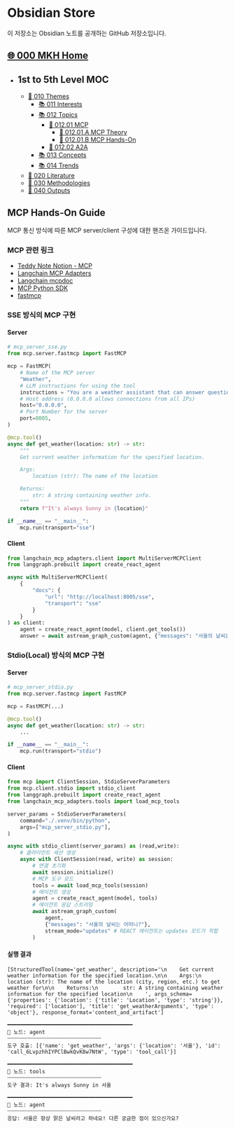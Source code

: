 # Obsidian Store

이 저장소는 Obsidian 노트를 공개하는 GitHub 저장소입니다.

## [🌐 000 MKH Home](obsidian_store/🌐%20000%20MKH%20Home.md)

- ## 1st to 5th Level MOC
	- [📖 010 Themes](obsidian_store/📂%201st%20Level%20MOC/📖%20010%20Themes.md)
		- [📚 011 Interests](obsidian_store/📂%202nd%20Level%20MOC/📂%20010%20Themes/📚%20011%20Interests.md)
		- [📚 012 Topics](obsidian_store/📂%202nd%20Level%20MOC/📂%20010%20Themes/📚%20012%20Topics.md)
			- [📗 012.01 MCP](obsidian_store/📂%203rd%20Level%20MOC/012.01%20MCP/📗%20012.01%20MCP.md)
				- [📑 012.01.A MCP Theory](obsidian_store/📂%203rd%20Level%20MOC/012.01%20MCP/012.01.A%20MCP%20Theory/📑%20012.01.A%20MCP%20Theory.md)
				- [📑 012.01.B MCP Hands-On](obsidian_store/📂%203rd%20Level%20MOC/012.01%20MCP/012.01.B%20MCP%20Hands-On/📑%20012.01.B%20MCP%Hands-On.md)
			- [📗 012.02 A2A](obsidian_store/📂%203rd%20Level%20MOC/012.02%20A2A/📗%20012.02%20%20A2A.md)
		- [📚 013 Concepts](obsidian_store/📂%202nd%20Level%20MOC/📂%20010%20Themes/📚%20013%20Concepts.md)
		- [📚 014 Trends](obsidian_store/📂%202nd%20Level%20MOC/📂%20010%20Themes/📚%20014%20Trends.md)
	- [📖 020 Literature](obsidian_store/📂%201st%20Level%20MOC/📖%20020%20Literature.md)
	- [📖 030 Methodologies](obsidian_store/📂%201st%20Level%20MOC/📖%20030%20Methodologies.md)
	- [📖 040 Outputs](obsidian_store/📂%201st%20Level%20MOC/📖%20040%20Outputs.md)

## MCP Hands-On Guide

MCP 통신 방식에 따른 MCP server/client 구성에 대한 핸즈온 가이드입니다.

### MCP 관련 링크

- [Teddy Note Notion - MCP](https://teddylee777.notion.site/MCP-1c424f35d129802e998de5301edf1069)
- [Langchain MCP Adapters](https://github.com/langchain-ai/langchain-mcp-adapters)
- [Langchain mcpdoc](https://github.com/langchain-ai/mcpdoc/tree/main)
- [MCP Python SDK](https://github.com/modelcontextprotocol/python-sdk)
- [fastmcp](https://github.com/jlowin/fastmcp)

### SSE 방식의 MCP 구현

#### Server
```python
# mcp_server_sse.py
from mcp.server.fastmcp import FastMCP

mcp = FastMCP(
	# Name of the MCP server
	"Weather",
	# LLM instructions for using the tool
	instructions = "You are a weather assistant that can answer questions about the weather in a given location",
	# Host address (0.0.0.0 allows connections from all IPs)
	host="0.0.0.0",
	# Port Number for the server
	port=8005,
)

@mcp.tool()
async def get_weather(location: str) -> str:
	"""
	Get current weather information for the specified location.

	Args:
		location (str): The name of the location

	Returns:
		str: A string containing weather info.
	"""
	return f"It's always Sunny in {location}"

if __name__ == "__main__":
	mcp.run(transport="sse")
```

#### Client
```python
from langchain_mcp_adapters.client import MultiServerMCPClient
from langgraph.prebuilt import create_react_agent

async with MultiServerMCPClient(
	{
		"docs": {
			"url": "http://localhost:8005/sse",
			"transport": "sse"
		}
	}
) as client:
	agent = create_react_agent(model, client.get_tools())
	answer = await astream_graph_custom(agent, {"messages": "서울의 날씨는 어떠니?"})
```

### Stdio(Local) 방식의 MCP 구현

#### Server
```python
# mcp_server_stdio.py
from mcp.server.fastmcp import FastMCP

mcp = FastMCP(...)

@mcp.tool()
async def get_weather(location: str) -> str:
	...

if __name__ == "__main__":
	mcp.run(transport="stdio")
```

#### Client
```python
from mcp import ClientSession, StdioServerParameters
from mcp.client.stdio import stdio_client
from langgraph.prebuilt import create_react_agent
from langchain_mcp_adapters.tools import load_mcp_tools

server_params = StdioServerParameters(
	command="./.venv/bin/python",
	args=["mcp_server_stdio.py"],
)

async with stdio_client(server_params) as (read,write):
	# 클라이언트 세션 생성
	async with ClientSession(read, write) as session:
		# 연결 초기화
		await session.initialize()
		# MCP 도구 로드
		tools = await load_mcp_tools(session)
		# 에이전트 생성
		agent = create_react_agent(model, tools)
		# 에이전트 응답 스트리밍
		await astream_graph_custom(
			agent,
			{"messages": "서울의 날씨는 어떠니?"},
			stream_mode="updates" # REACT 에이전트는 updates 모드가 적합
		)
```

#### 실행 결과
```
[StructuredTool(name='get_weather', description='\n    Get current weather information for the specified location.\n\n    Args:\n        location (str): The name of the location (city, region, etc.) to get weather for\n\n    Returns:\n        str: A string containing weather information for the specified location\n    ', args_schema={'properties': {'location': {'title': 'Location', 'type': 'string'}}, 'required': ['location'], 'title': 'get_weatherArguments', 'type': 'object'}, response_format='content_and_artifact']

━━━━━━━━━━━━━━━━━━━━━━━━━━━━━━━━━━━━━━━━
🔹 노드: agent
┄┄┄┄┄┄┄┄┄┄┄┄┄┄┄┄┄┄┄┄┄┄┄┄┄┄┄┄┄┄
도구 호출: [{'name': 'get_weather', 'args': {'location': '서울'}, 'id': 'call_6LvpzhhIYPClBwkQvK8w7NtW', 'type': 'tool_call'}]

━━━━━━━━━━━━━━━━━━━━━━━━━━━━━━━━━━━━━━━━
🔹 노드: tools
┄┄┄┄┄┄┄┄┄┄┄┄┄┄┄┄┄┄┄┄┄┄┄┄┄┄┄┄┄┄
도구 결과: It's always Sunny in 서울

━━━━━━━━━━━━━━━━━━━━━━━━━━━━━━━━━━━━━━━━
🔹 노드: agent
┄┄┄┄┄┄┄┄┄┄┄┄┄┄┄┄┄┄┄┄┄┄┄┄┄┄┄┄┄┄
응답: 서울은 항상 맑은 날씨라고 하네요! 다른 궁금한 점이 있으신가요?
```
